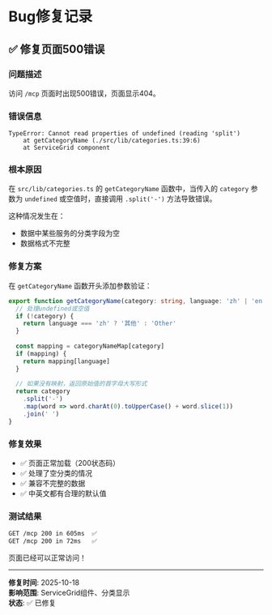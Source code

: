 # Bug修复记录

## ✅ 修复页面500错误

### 问题描述
访问 `/mcp` 页面时出现500错误，页面显示404。

### 错误信息
```
TypeError: Cannot read properties of undefined (reading 'split')
    at getCategoryName (./src/lib/categories.ts:39:6)
    at ServiceGrid component
```

### 根本原因
在 `src/lib/categories.ts` 的 `getCategoryName` 函数中，当传入的 `category` 参数为 `undefined` 或空值时，直接调用 `.split('-')` 方法导致错误。

这种情况发生在：
- 数据中某些服务的分类字段为空
- 数据格式不完整

### 修复方案
在 `getCategoryName` 函数开头添加参数验证：

```typescript
export function getCategoryName(category: string, language: 'zh' | 'en'): string {
  // 处理undefined或空值
  if (!category) {
    return language === 'zh' ? '其他' : 'Other'
  }
  
  const mapping = categoryNameMap[category]
  if (mapping) {
    return mapping[language]
  }
  
  // 如果没有映射，返回原始值的首字母大写形式
  return category
    .split('-')
    .map(word => word.charAt(0).toUpperCase() + word.slice(1))
    .join(' ')
}
```

### 修复效果
- ✅ 页面正常加载（200状态码）
- ✅ 处理了空分类的情况
- ✅ 兼容不完整的数据
- ✅ 中英文都有合理的默认值

### 测试结果
```bash
GET /mcp 200 in 605ms  ✅
GET /mcp 200 in 72ms   ✅
```

页面已经可以正常访问！

---

**修复时间**: 2025-10-18  
**影响范围**: ServiceGrid组件、分类显示  
**状态**: ✅ 已修复
